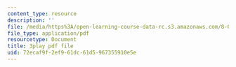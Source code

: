 ```yaml
---
content_type: resource
description: ''
file: /media/https%3A/open-learning-course-data-rc.s3.amazonaws.com/8-03sc-physics-iii-vibrations-and-waves-fall-2016/72ecaf9f2ef961dc61d5967355910e5e_FCFpaKcpuXQ.pdf
file_type: application/pdf
resourcetype: Document
title: 3play pdf file
uid: 72ecaf9f-2ef9-61dc-61d5-967355910e5e
---
```


